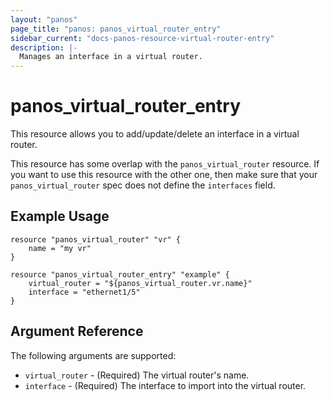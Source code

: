 ```yaml
---
layout: "panos"
page_title: "panos: panos_virtual_router_entry"
sidebar_current: "docs-panos-resource-virtual-router-entry"
description: |-
  Manages an interface in a virtual router.
---
```


# panos_virtual_router_entry

This resource allows you to add/update/delete an interface in a
virtual router.

This resource has some overlap with the `panos_virtual_router`
resource.  If you want to use this resource with the other one, then make
sure that your `panos_virtual_router` spec does not define the
`interfaces` field.

## Example Usage

```hcl
resource "panos_virtual_router" "vr" {
    name = "my vr"
}

resource "panos_virtual_router_entry" "example" {
    virtual_router = "${panos_virtual_router.vr.name}"
    interface = "ethernet1/5"
}
```

## Argument Reference

The following arguments are supported:

* `virtual_router` - (Required) The virtual router's name.
* `interface` - (Required) The interface to import into the virtual router.
